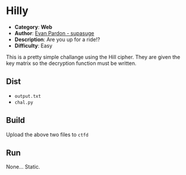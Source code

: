 # Hilly

- **Category**: **Web**
- **Author**: [Evan Pardon - supasuge](https://github.com/supasuge)
- **Description**: Are you up for a ride!?
- **Difficulty**: Easy

This is a pretty simple challange using the Hill cipher. They are given the key matrix so the decryption function must be written.


## Dist

- `output.txt`
- `chal.py`

## Build
Upload the above two files to `ctfd`

## Run
None... Static.



